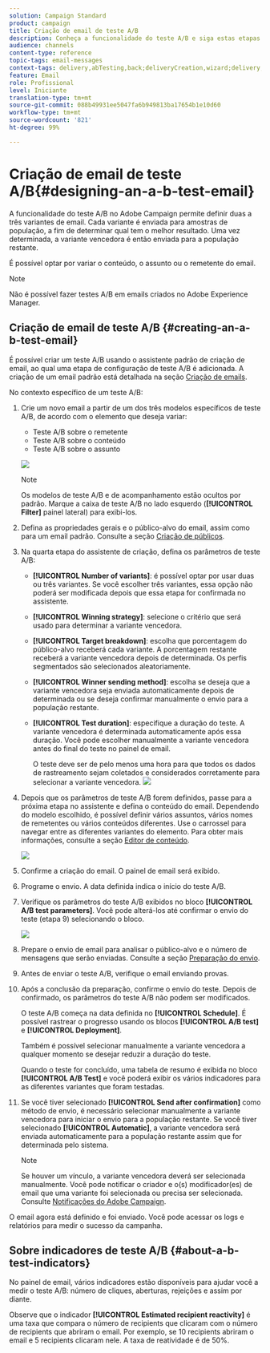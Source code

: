 ```yaml
---
solution: Campaign Standard
product: campaign
title: Criação de email de teste A/B
description: Conheça a funcionalidade do teste A/B e siga estas etapas para criar um email a partir de um modelo de teste A/B no Adobe Campaign.
audience: channels
content-type: reference
topic-tags: email-messages
context-tags: delivery,abTesting,back;deliveryCreation,wizard;delivery,main
feature: Email
role: Profissional
level: Iniciante
translation-type: tm+mt
source-git-commit: 088b49931ee5047fa6b949813ba17654b1e10d60
workflow-type: tm+mt
source-wordcount: '821'
ht-degree: 99%

---
```



# Criação de email de teste A/B{#designing-an-a-b-test-email}

A funcionalidade do teste A/B no Adobe Campaign permite definir duas a três variantes de email. Cada variante é enviada para amostras de população, a fim de determinar qual tem o melhor resultado. Uma vez determinada, a variante vencedora é então enviada para a população restante.

É possível optar por variar o conteúdo, o assunto ou o remetente do email.

>[!NOTE]
>
>Não é possível fazer testes A/B em emails criados no Adobe Experience Manager.

## Criação de email de teste A/B {#creating-an-a-b-test-email}

É possível criar um teste A/B usando o assistente padrão de criação de email, ao qual uma etapa de configuração de teste A/B é adicionada. A criação de um email padrão está detalhada na seção [Criação de emails](../../channels/using/creating-an-email.md).

No contexto específico de um teste A/B:

1. Crie um novo email a partir de um dos três modelos específicos de teste A/B, de acordo com o elemento que deseja variar:

   * Teste A/B sobre o remetente
   * Teste A/B sobre o conteúdo
   * Teste A/B sobre o assunto

   ![](assets/create_ab_testing.png)

   >[!NOTE]
   >
   >Os modelos de teste A/B e de acompanhamento estão ocultos por padrão. Marque a caixa de teste A/B no lado esquerdo (**[!UICONTROL Filter]** painel lateral) para exibi-los.

1. Defina as propriedades gerais e o público-alvo do email, assim como para um email padrão. Consulte a seção [Criação de públicos](../../audiences/using/creating-audiences.md).
1. Na quarta etapa do assistente de criação, defina os parâmetros de teste A/B:

   * **[!UICONTROL Number of variants]**: é possível optar por usar duas ou três variantes. Se você escolher três variantes, essa opção não poderá ser modificada depois que essa etapa for confirmada no assistente.
   * **[!UICONTROL Winning strategy]**: selecione o critério que será usado para determinar a variante vencedora.
   * **[!UICONTROL Target breakdown]**: escolha que porcentagem do público-alvo receberá cada variante. A porcentagem restante receberá a variante vencedora depois de determinada. Os perfis segmentados são selecionados aleatoriamente.
   * **[!UICONTROL Winner sending method]**: escolha se deseja que a variante vencedora seja enviada automaticamente depois de determinada ou se deseja confirmar manualmente o envio para a população restante.
   * **[!UICONTROL Test duration]**: especifique a duração do teste. A variante vencedora é determinada automaticamente após essa duração. Você pode escolher manualmente a variante vencedora antes do final do teste no painel de email.

      O teste deve ser de pelo menos uma hora para que todos os dados de rastreamento sejam coletados e considerados corretamente para selecionar a variante vencedora.
   ![](assets/ab_parameters.png)

1. Depois que os parâmetros de teste A/B forem definidos, passe para a próxima etapa no assistente e defina o conteúdo do email. Dependendo do modelo escolhido, é possível definir vários assuntos, vários nomes de remetentes ou vários conteúdos diferentes. Use o carrossel para navegar entre as diferentes variantes do elemento. Para obter mais informações, consulte a seção [Editor de conteúdo](../../designing/using/designing-content-in-adobe-campaign.md).

   ![](assets/create_ab_testing2.png)

1. Confirme a criação do email. O painel de email será exibido.
1. Programe o envio. A data definida indica o início do teste A/B.
1. Verifique os parâmetros do teste A/B exibidos no bloco **[!UICONTROL A/B test parameters]**. Você pode alterá-los até confirmar o envio do teste (etapa 9) selecionando o bloco.

   ![](assets/create_ab_testing3.png)

1. Prepare o envio de email para analisar o público-alvo e o número de mensagens que serão enviadas. Consulte a seção [Preparação do envio](../../sending/using/preparing-the-send.md).
1. Antes de enviar o teste A/B, verifique o email enviando provas.
1. Após a conclusão da preparação, confirme o envio do teste. Depois de confirmado, os parâmetros do teste A/B não podem ser modificados.

   O teste A/B começa na data definida no **[!UICONTROL Schedule]**. É possível rastrear o progresso usando os blocos **[!UICONTROL A/B test]** e **[!UICONTROL Deployment]**.

   Também é possível selecionar manualmente a variante vencedora a qualquer momento se desejar reduzir a duração do teste.

   Quando o teste for concluído, uma tabela de resumo é exibida no bloco **[!UICONTROL A/B Test]** e você poderá exibir os vários indicadores para as diferentes variantes que foram testadas.

1. Se você tiver selecionado **[!UICONTROL Send after confirmation]** como método de envio, é necessário selecionar manualmente a variante vencedora para iniciar o envio para a população restante. Se você tiver selecionado **[!UICONTROL Automatic]**, a variante vencedora será enviada automaticamente para a população restante assim que for determinada pelo sistema.

   >[!NOTE]
   >
   >Se houver um vínculo, a variante vencedora deverá ser selecionada manualmente. Você pode notificar o criador e o(s) modificador(es) de email que uma variante foi selecionada ou precisa ser selecionada. Consulte [Notificações do Adobe Campaign](../../administration/using/sending-internal-notifications.md).

O email agora está definido e foi enviado. Você pode acessar os logs e relatórios para medir o sucesso da campanha.

## Sobre indicadores de teste A/B {#about-a-b-test-indicators}

No painel de email, vários indicadores estão disponíveis para ajudar você a medir o teste A/B: número de cliques, aberturas, rejeições e assim por diante.

Observe que o indicador **[!UICONTROL Estimated recipient reactivity]** é uma taxa que compara o número de recipients que clicaram com o número de recipients que abriram o email. Por exemplo, se 10 recipients abriram o email e 5 recipients clicaram nele. A taxa de reatividade é de 50%.
